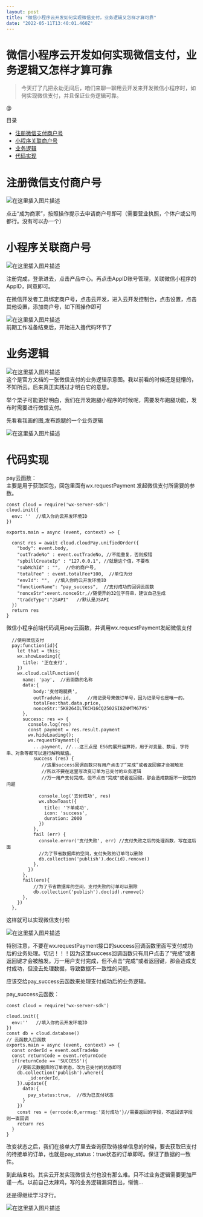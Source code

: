 ```yaml
---
layout: post
title: "微信小程序云开发如何实现微信支付，业务逻辑又怎样才算可靠"
date: "2022-05-11T13:40:01.460Z"
---
```

微信小程序云开发如何实现微信支付，业务逻辑又怎样才算可靠
============================

> 今天打了几把永劫无间后，咱们来聊一聊用云开发来开发微信小程序时，如何实现微信支付，并且保证业务逻辑可靠。

@

目录

*   [注册微信支付商户号](#注册微信支付商户号)
*   [小程序关联商户号](#小程序关联商户号)
*   [业务逻辑](#业务逻辑)
*   [代码实现](#代码实现)

注册微信支付商户号
=========

![在这里插入图片描述](https://img-blog.csdnimg.cn/e3e0c85f98e24ba18833aa7168fbfd63.png#pic_center)

点击“成为商家”，按照操作提示去申请商户号即可（需要营业执照，个体户或公司都行。没有可以办一个）

小程序关联商户号
========

![在这里插入图片描述](https://img-blog.csdnimg.cn/03d3d0f9c9b24b8a84680c765d2e5ccd.png#pic_center)

注册完成，登录进去，点击产品中心。再点击AppID账号管理，关联微信小程序的AppID，同意即可。

在微信开发者工具绑定商户号，点击云开发，进入云开发控制台，点击设置，点击其他设置，添加商户号，如下图操作即可

![在这里插入图片描述](https://img-blog.csdnimg.cn/3bcb2355c4cb460a95bb62697a9ddf68.png#pic_center)  
前期工作准备结束后，开始进入撸代码环节了

业务逻辑
====

![在这里插入图片描述](https://img-blog.csdnimg.cn/84720ab53f7f475f933a0533a70bff57.png#pic_center)  
这个是官方文档的一张微信支付的业务逻辑示意图。我以前看的时候还是挺懵的，不知所云。后来真正实践过才明白它的意思。

举个栗子可能更好明白，我们在开发跑腿小程序的时候呢，需要发布跑腿功能，发布时需要进行微信支付。

先看看我画的图,发布跑腿的一个业务逻辑

![在这里插入图片描述](https://img-blog.csdnimg.cn/a500a63390514ba380d137ce949f0fe5.png#pic_center)

代码实现
====

pay云函数：  
主要是用于获取回包，回包里面有wx.requestPayment 发起微信支付所需要的参数。

    const cloud = require('wx-server-sdk')
    cloud.init({
      env: ''  //填入你的云开发环境ID
    })
    
    exports.main = async (event, context) => {
    
      const res = await cloud.cloudPay.unifiedOrder({
        "body": event.body,
        "outTradeNo" : event.outTradeNo, //不能重复，否则报错
        "spbillCreateIp" : "127.0.0.1", //就是这个值，不要改
        "subMchId" : "",  //你的商户号,
        "totalFee" : event.totalFee*100,  //单位为分
        "envId": "",  //填入你的云开发环境ID
        "functionName": "pay_success",  //支付成功的回调云函数
        "nonceStr":event.nonceStr,//随便弄的32位字符串，建议自己生成
        "tradeType":"JSAPI"   //默认是JSAPI
      })
      return res
    }
    

微信小程序前端代码调用pay云函数，并调用wx.requestPayment发起微信支付

      //使用微信支付
      pay:function(id){
        let that = this;
        wx.showLoading({
          title: '正在支付',
        })
        wx.cloud.callFunction({
          name: 'pay',  //云函数的名称
          data:{
              body:'支付跑腿费',
              outTradeNo:id,      //用记录号来做订单号，因为记录号也是唯一的。
              totalFee:that.data.price,
              nonceStr:'5K8264ILTKCH16CQ2502SI8ZNMTM67VS'
          },
          success: res => {
            console.log(res)
            const payment = res.result.payment
            wx.hideLoading();
            wx.requestPayment({
              ...payment, //...这三点是 ES6的展开运算符，用于对变量、数组、字符串、对象等都可以进行解构赋值。
              success (res) {
                 //这里success回调函数只有用户点击了“完成”或者返回键才会被触发
                 //所以不要在这里写改变订单为已支付的业务逻辑
                 //万一用户支付完成，但不点击"完成"或者返回键，那会造成数据不一致性的问题
                 
                console.log('支付成功', res)
                wx.showToast({
                  title: '下单成功',
                  icon: 'success',
                  duration: 2000
                })
              },
              fail (err) {
                console.error('支付失败', err) //支付失败之后的处理函数，写在这后面
                //为了节省数据库的空间，支付失败的订单可以删除
                db.collection('publish').doc(id).remove()
              },
            })
          },
          fail(ere){
              //为了节省数据库的空间，支付失败的订单可以删除
              db.collection('publish').doc(id).remove()
          },
        })
      },
    

这样就可以实现微信支付啦

![在这里插入图片描述](https://img-blog.csdnimg.cn/c510606d18764e99825516d26402786f.jpeg#pic_center)

特别注意，不要在wx.requestPayment接口的success回调函数里面写支付成功后的业务处理。切记！！！因为这里success回调函数只有用户点击了“完成”或者返回键才会被触发。万一用户支付完成，但不点击"完成"或者返回键，那会造成支付成功，但没去处理数据，导致数据不一致性的问题。

应该交给pay\_success云函数来处理支付成功后的业务逻辑。

pay\_success云函数：

    
    const cloud = require('wx-server-sdk')
     
    cloud.init({
      env:''   //填入你的云开发环境ID
    })
    const db = cloud.database()
    // 云函数入口函数
    exports.main = async (event, context) => {
      const orderId = event.outTradeNo
      const returnCode = event.returnCode
      if(returnCode == 'SUCCESS'){
        //更新云数据库的订单状态，改为已支付的状态即可
        db.collection('publish').where({
            _id:orderId,
        }).update({
          data:{
            pay_status:true,  //改为已支付状态
          }
        })
        const res = {errcode:0,errmsg:'支付成功'}//需要返回的字段，不返回该字段则一直回调
        return res
      }
    }
    
    

改变状态之后，我们在接单大厅里去查询获取待接单信息的时候，要去获取已支付的待接单的订单，也就是pay\_status：true状态的订单即可。保证了数据的一致性。

到此结束啦。其实云开发实现微信支付也没有那么难。只不过业务逻辑需要更加严谨一点。以前自己太辣鸡，写的业务逻辑漏洞百出，惭愧...

还是得继续学习才行。

![在这里插入图片描述](https://img-blog.csdnimg.cn/3d9703562cb24de99497b4aeb88adc5b.webp#pic_center)